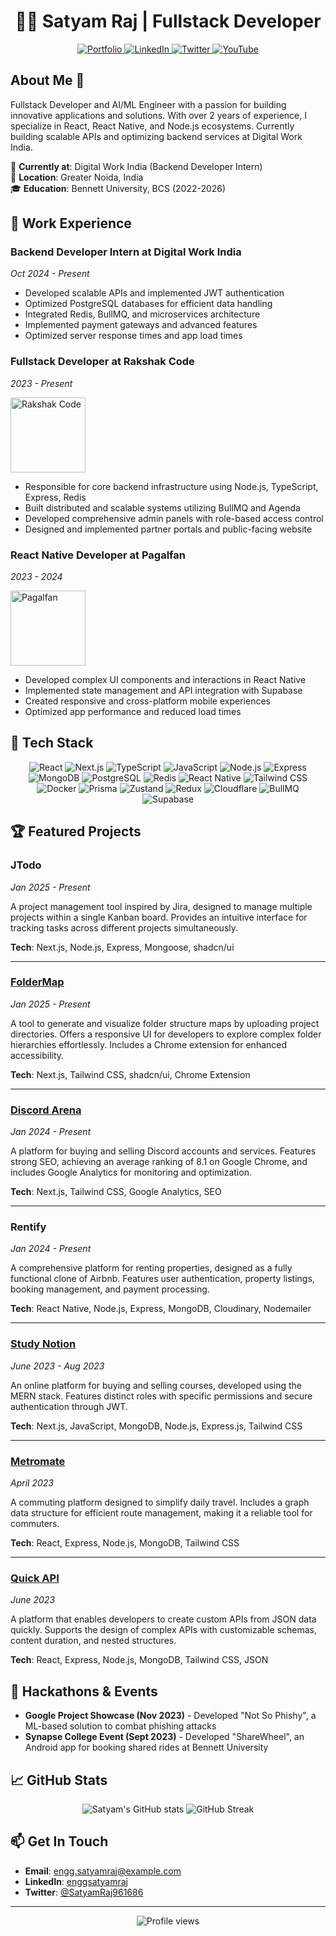 # <div align="center">👨‍💻 Satyam Raj | Fullstack Developer</div>

<div align="center">
  <a href="https://enggsatyamraj.vercel.app" target="_blank" rel="noopener noreferrer">
    <img src="https://img.shields.io/badge/Portfolio-222222?style=for-the-badge&logo=github&logoColor=white" alt="Portfolio"/>
  </a>
  <a href="https://linkedin.com/in/enggsatyamraj" target="_blank" rel="noopener noreferrer">
    <img src="https://img.shields.io/badge/LinkedIn-0077B5?style=for-the-badge&logo=linkedin&logoColor=white" alt="LinkedIn"/>
  </a>
  <a href="https://twitter.com/SatyamRaj961686" target="_blank" rel="noopener noreferrer">
    <img src="https://img.shields.io/badge/Twitter-1DA1F2?style=for-the-badge&logo=twitter&logoColor=white" alt="Twitter"/>
  </a>
  <a href="https://www.youtube.com/@Mobilemaniaplays" target="_blank" rel="noopener noreferrer">
    <img src="https://img.shields.io/badge/YouTube-FF0000?style=for-the-badge&logo=youtube&logoColor=white" alt="YouTube"/>
  </a>
</div>

## About Me 👋

Fullstack Developer and AI/ML Engineer with a passion for building innovative applications and solutions. With over 2 years of experience, I specialize in React, React Native, and Node.js ecosystems. Currently building scalable APIs and optimizing backend services at Digital Work India.

💼 **Currently at**: Digital Work India (Backend Developer Intern)  
📍 **Location**: Greater Noida, India  
🎓 **Education**: Bennett University, BCS (2022-2026)

## 💼 Work Experience

### Backend Developer Intern at Digital Work India
*Oct 2024 - Present*

- Developed scalable APIs and implemented JWT authentication
- Optimized PostgreSQL databases for efficient data handling
- Integrated Redis, BullMQ, and microservices architecture
- Implemented payment gateways and advanced features
- Optimized server response times and app load times

### Fullstack Developer at Rakshak Code
*2023 - Present*

<img src="https://www.rakshakcode.com/_next/static/media/rakshakcodeLogo.9928ed91.svg" width="120" alt="Rakshak Code">

- Responsible for core backend infrastructure using Node.js, TypeScript, Express, Redis
- Built distributed and scalable systems utilizing BullMQ and Agenda
- Developed comprehensive admin panels with role-based access control
- Designed and implemented partner portals and public-facing website

### React Native Developer at Pagalfan
*2023 - 2024*

<img src="https://static.wixstatic.com/media/dc7cf0_1843b1df707c454c9aa5314ecd43914a~mv2.png" width="120" alt="Pagalfan">

- Developed complex UI components and interactions in React Native
- Implemented state management and API integration with Supabase
- Created responsive and cross-platform mobile experiences
- Optimized app performance and reduced load times

## 🚀 Tech Stack

<div align="center">
  <img src="https://img.shields.io/badge/React-20232A?style=for-the-badge&logo=react&logoColor=61DAFB" alt="React"/>
  <img src="https://img.shields.io/badge/Next.js-000000?style=for-the-badge&logo=nextdotjs&logoColor=white" alt="Next.js"/>
  <img src="https://img.shields.io/badge/TypeScript-007ACC?style=for-the-badge&logo=typescript&logoColor=white" alt="TypeScript"/>
  <img src="https://img.shields.io/badge/JavaScript-F7DF1E?style=for-the-badge&logo=javascript&logoColor=black" alt="JavaScript"/>
  <img src="https://img.shields.io/badge/Node.js-339933?style=for-the-badge&logo=nodedotjs&logoColor=white" alt="Node.js"/>
  <img src="https://img.shields.io/badge/Express-000000?style=for-the-badge&logo=express&logoColor=white" alt="Express"/>
  <img src="https://img.shields.io/badge/MongoDB-4EA94B?style=for-the-badge&logo=mongodb&logoColor=white" alt="MongoDB"/>
  <img src="https://img.shields.io/badge/PostgreSQL-316192?style=for-the-badge&logo=postgresql&logoColor=white" alt="PostgreSQL"/>
  <img src="https://img.shields.io/badge/Redis-DC382D?style=for-the-badge&logo=redis&logoColor=white" alt="Redis"/>
  <img src="https://img.shields.io/badge/React_Native-20232A?style=for-the-badge&logo=react&logoColor=61DAFB" alt="React Native"/>
  <img src="https://img.shields.io/badge/Tailwind_CSS-38B2AC?style=for-the-badge&logo=tailwind-css&logoColor=white" alt="Tailwind CSS"/>
  <img src="https://img.shields.io/badge/Docker-2496ED?style=for-the-badge&logo=docker&logoColor=white" alt="Docker"/>
  <img src="https://img.shields.io/badge/Prisma-2D3748?style=for-the-badge&logo=prisma&logoColor=white" alt="Prisma"/>
  <img src="https://img.shields.io/badge/Zustand-000000?style=for-the-badge&logo=react&logoColor=white" alt="Zustand"/>
  <img src="https://img.shields.io/badge/Redux-593D88?style=for-the-badge&logo=redux&logoColor=white" alt="Redux"/>
  <img src="https://img.shields.io/badge/Cloudflare-F38020?style=for-the-badge&logo=cloudflare&logoColor=white" alt="Cloudflare"/>
  <img src="https://img.shields.io/badge/BullMQ-FF6C37?style=for-the-badge&logo=redis&logoColor=white" alt="BullMQ"/>
  <img src="https://img.shields.io/badge/Supabase-3ECF8E?style=for-the-badge&logo=supabase&logoColor=white" alt="Supabase"/>
</div>

## 🏆 Featured Projects

### JTodo
*Jan 2025 - Present*

A project management tool inspired by Jira, designed to manage multiple projects within a single Kanban board. Provides an intuitive interface for tracking tasks across different projects simultaneously.

**Tech**: Next.js, Node.js, Express, Mongoose, shadcn/ui

---

### [FolderMap](https://foldermap-one.vercel.app/)
*Jan 2025 - Present*

A tool to generate and visualize folder structure maps by uploading project directories. Offers a responsive UI for developers to explore complex folder hierarchies effortlessly. Includes a Chrome extension for enhanced accessibility.

**Tech**: Next.js, Tailwind CSS, shadcn/ui, Chrome Extension

---

### [Discord Arena](https://discordarena.com/)
*Jan 2024 - Present*

A platform for buying and selling Discord accounts and services. Features strong SEO, achieving an average ranking of 8.1 on Google Chrome, and includes Google Analytics for monitoring and optimization.

**Tech**: Next.js, Tailwind CSS, Google Analytics, SEO

---

### Rentify
*Jan 2024 - Present*

A comprehensive platform for renting properties, designed as a fully functional clone of Airbnb. Features user authentication, property listings, booking management, and payment processing.

**Tech**: React Native, Node.js, Express, MongoDB, Cloudinary, Nodemailer

---

### [Study Notion](https://studynotion-edtech.vercel.app/)
*June 2023 - Aug 2023*

An online platform for buying and selling courses, developed using the MERN stack. Features distinct roles with specific permissions and secure authentication through JWT.

**Tech**: Next.js, JavaScript, MongoDB, Node.js, Express.js, Tailwind CSS

---

### [Metromate](https://metromate.vercel.app/)
*April 2023*

A commuting platform designed to simplify daily travel. Includes a graph data structure for efficient route management, making it a reliable tool for commuters.

**Tech**: React, Express, Node.js, MongoDB, Tailwind CSS

---

### [Quick API](https://quickapi-chi.vercel.app/)
*June 2023*

A platform that enables developers to create custom APIs from JSON data quickly. Supports the design of complex APIs with customizable schemas, content duration, and nested structures.

**Tech**: React, Express, Node.js, MongoDB, Tailwind CSS, JSON

## 🏅 Hackathons & Events

- **Google Project Showcase (Nov 2023)** - Developed "Not So Phishy", a ML-based solution to combat phishing attacks
- **Synapse College Event (Sept 2023)** - Developed "ShareWheel", an Android app for booking shared rides at Bennett University

## 📈 GitHub Stats

<div align="center">
  <img src="https://github-readme-stats.vercel.app/api?username=enggsatyamraj&show_icons=true&theme=tokyonight" alt="Satyam's GitHub stats" />
  <img src="https://github-readme-streak-stats.herokuapp.com/?user=enggsatyamraj&theme=tokyonight" alt="GitHub Streak" />
</div>

## 📫 Get In Touch

- **Email**: engg.satyamraj@example.com
- **LinkedIn**: [enggsatyamraj](https://linkedin.com/in/enggsatyamraj)
- **Twitter**: [@SatyamRaj961686](https://twitter.com/SatyamRaj961686)

---

<div align="center">
  <img src="https://komarev.com/ghpvc/?username=enggsatyamraj&color=blue&style=flat-square" alt="Profile views" />
</div>
